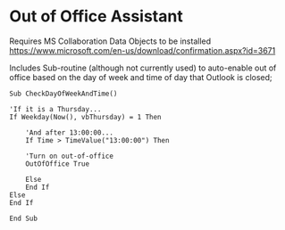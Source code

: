 # Out of Office Assistant

Requires MS Collaboration Data Objects to be installed
https://www.microsoft.com/en-us/download/confirmation.aspx?id=3671

Includes Sub-routine (although not currently used) to auto-enable out of office based on the day of week and time of day that Outlook is closed;


    Sub CheckDayOfWeekAndTime()

    'If it is a Thursday...
    If Weekday(Now(), vbThursday) = 1 Then

        'And after 13:00:00...
        If Time > TimeValue("13:00:00") Then

        'Turn on out-of-office
        OutOfOffice True

        Else
        End If
    Else
    End If

    End Sub
